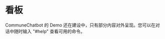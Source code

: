 # 看板

[//]: # (@stageName kanban)
[//]: # (@intentExample 看板)
[//]: # (@intentExample 打开看板)

CommuneChatbot 的 Demo 还在建设中，只有部分内容对外呈现。您可以在对话中随时输入 "#help" 查看可用的命令。

[//]: # (@askChoose 推荐的内容：)
[//]: # (@routeUcl md.demo.complete_demo_video)
[//]: # (@routeUcl md.demo.commune_v2_intro)
[//]: # (@routeUcl md.demo.half_open_conversational_system)
[//]: # (@routeUcl md.demo.conversational_video_app)
[//]: # (@routeUcl commune.components.demo.contexts.demohome/maze)
[//]: # (@routeUcl commune.components.demo.git.gitservice)



